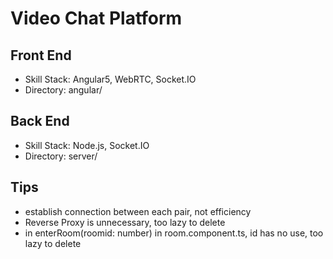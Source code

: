 # Video Chat Platform
## Front End 
- Skill Stack: Angular5, WebRTC, Socket.IO
- Directory: angular/

## Back End
- Skill Stack: Node.js, Socket.IO
- Directory: server/

## Tips
- establish connection between each pair, not efficiency
- Reverse Proxy is unnecessary, too lazy to delete
- in enterRoom(roomid: number) in room.component.ts, id has no use, too lazy to delete